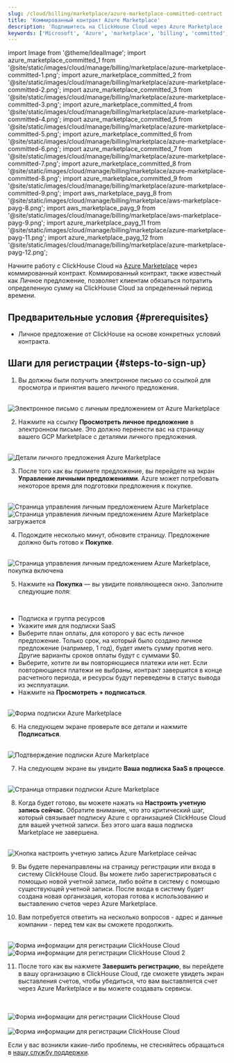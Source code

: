 ```yaml
---
slug: /cloud/billing/marketplace/azure-marketplace-committed-contract
title: 'Коммированный контракт Azure Marketplace'
description: 'Подпишитесь на ClickHouse Cloud через Azure Marketplace (Коммированный контракт)'
keywords: ['Microsoft', 'Azure', 'marketplace', 'billing', 'committed', 'committed contract']
---
```


import Image from '@theme/IdealImage';
import azure_marketplace_committed_1 from '@site/static/images/cloud/manage/billing/marketplace/azure-marketplace-committed-1.png';
import azure_marketplace_committed_2 from '@site/static/images/cloud/manage/billing/marketplace/azure-marketplace-committed-2.png';
import azure_marketplace_committed_3 from '@site/static/images/cloud/manage/billing/marketplace/azure-marketplace-committed-3.png';
import azure_marketplace_committed_4 from '@site/static/images/cloud/manage/billing/marketplace/azure-marketplace-committed-4.png';
import azure_marketplace_committed_5 from '@site/static/images/cloud/manage/billing/marketplace/azure-marketplace-committed-5.png';
import azure_marketplace_committed_6 from '@site/static/images/cloud/manage/billing/marketplace/azure-marketplace-committed-6.png';
import azure_marketplace_committed_7 from '@site/static/images/cloud/manage/billing/marketplace/azure-marketplace-committed-7.png';
import azure_marketplace_committed_8 from '@site/static/images/cloud/manage/billing/marketplace/azure-marketplace-committed-8.png';
import azure_marketplace_committed_9 from '@site/static/images/cloud/manage/billing/marketplace/azure-marketplace-committed-9.png';
import aws_marketplace_payg_8 from '@site/static/images/cloud/manage/billing/marketplace/aws-marketplace-payg-8.png';
import aws_marketplace_payg_9 from '@site/static/images/cloud/manage/billing/marketplace/aws-marketplace-payg-9.png';
import azure_marketplace_payg_11 from '@site/static/images/cloud/manage/billing/marketplace/azure-marketplace-payg-11.png';
import azure_marketplace_payg_12 from '@site/static/images/cloud/manage/billing/marketplace/azure-marketplace-payg-12.png';

Начните работу с ClickHouse Cloud на [Azure Marketplace](https://azuremarketplace.microsoft.com/en-us/marketplace/apps) через коммированный контракт. Коммированный контракт, также известный как Личное предложение, позволяет клиентам обязаться потратить определенную сумму на ClickHouse Cloud за определенный период времени.


## Предварительные условия {#prerequisites}

- Личное предложение от ClickHouse на основе конкретных условий контракта.

## Шаги для регистрации {#steps-to-sign-up}

1. Вы должны были получить электронное письмо со ссылкой для просмотра и принятия вашего личного предложения.

<br />

<Image img={azure_marketplace_committed_1} size="md" alt="Электронное письмо с личным предложением от Azure Marketplace" border/>

<br />

2. Нажмите на ссылку **Просмотреть личное предложение** в электронном письме. Это должно перенести вас на страницу вашего GCP Marketplace с деталями личного предложения.

<br />

<Image img={azure_marketplace_committed_2} size="md" alt="Детали личного предложения Azure Marketplace" border/>

<br />

3. После того как вы примете предложение, вы перейдете на экран **Управление личными предложениями**. Azure может потребовать некоторое время для подготовки предложения к покупке.

<br />

<Image img={azure_marketplace_committed_3} size="md" alt="Страница управления личным предложением Azure Marketplace" border/>

<br />

<Image img={azure_marketplace_committed_4} size="md" alt="Страница управления личным предложением Azure Marketplace загружается" border/>

<br />

4. Подождите несколько минут, обновите страницу. Предложение должно быть готово к **Покупке**.

<br />

<Image img={azure_marketplace_committed_5} size="md" alt="Страница управления личным предложением Azure Marketplace, покупка включена" border/>

<br />

5. Нажмите на **Покупка** — вы увидите появляющееся окно. Заполните следующие поля:

<br />

- Подписка и группа ресурсов
- Укажите имя для подписки SaaS
- Выберите план оплаты, для которого у вас есть личное предложение. Только срок, на который было создано личное предложение (например, 1 год), будет иметь сумму против него. Другие варианты сроков оплаты будут с суммами $0.
- Выберите, хотите ли вы повторяющиеся платежи или нет. Если повторяющиеся платежи не выбраны, контракт завершится в конце расчетного периода, и ресурсы будут переведены в статус вывода из эксплуатации.
- Нажмите на **Просмотреть + подписаться**.

<br />

<Image img={azure_marketplace_committed_6} size="md" alt="Форма подписки Azure Marketplace" border/>

<br />

6. На следующем экране проверьте все детали и нажмите **Подписаться**.

<br />

<Image img={azure_marketplace_committed_7} size="md" alt="Подтверждение подписки Azure Marketplace" border/>

<br />

7. На следующем экране вы увидите **Ваша подписка SaaS в процессе**.

<br />

<Image img={azure_marketplace_committed_8} size="md" alt="Страница отправки подписки Azure Marketplace" border/>

<br />

8. Когда будет готово, вы можете нажать на **Настроить учетную запись сейчас**. Обратите внимание, что это критический шаг, который связывает подписку Azure с организацией ClickHouse Cloud для вашей учетной записи. Без этого шага ваша подписка Marketplace не завершена.

<br />

<Image img={azure_marketplace_committed_9} size="md" alt="Кнопка настроить учетную запись Azure Marketplace сейчас" border/>

<br />

9. Вы будете перенаправлены на страницу регистрации или входа в систему ClickHouse Cloud. Вы можете либо зарегистрироваться с помощью новой учетной записи, либо войти в систему с помощью существующей учетной записи. После входа в систему будет создана новая организация, которая готова к использованию и выставлению счетов через Azure Marketplace.

10. Вам потребуется ответить на несколько вопросов - адрес и данные компании - перед тем как вы сможете продолжить.

<br />

<Image img={aws_marketplace_payg_8} size="md" alt="Форма информации для регистрации ClickHouse Cloud" border/>

<br />

<Image img={aws_marketplace_payg_9} size="md" alt="Форма информации для регистрации ClickHouse Cloud 2" border/>

<br />

11. После того как вы нажмете **Завершить регистрацию**, вы перейдете в вашу организацию в ClickHouse Cloud, где сможете увидеть экран выставления счетов, чтобы убедиться, что вам выставляется счет через Azure Marketplace и вы можете создавать сервисы.

<br />

<br />

<Image img={azure_marketplace_payg_11} size="sm" alt="Форма информации для регистрации ClickHouse Cloud" border/>

<br />

<br />

<Image img={azure_marketplace_payg_12} size="md" alt="Форма информации для регистрации ClickHouse Cloud" border/>

<br />

Если у вас возникли какие-либо проблемы, не стесняйтесь обращаться в [нашу службу поддержки](https://clickhouse.com/support/program).
